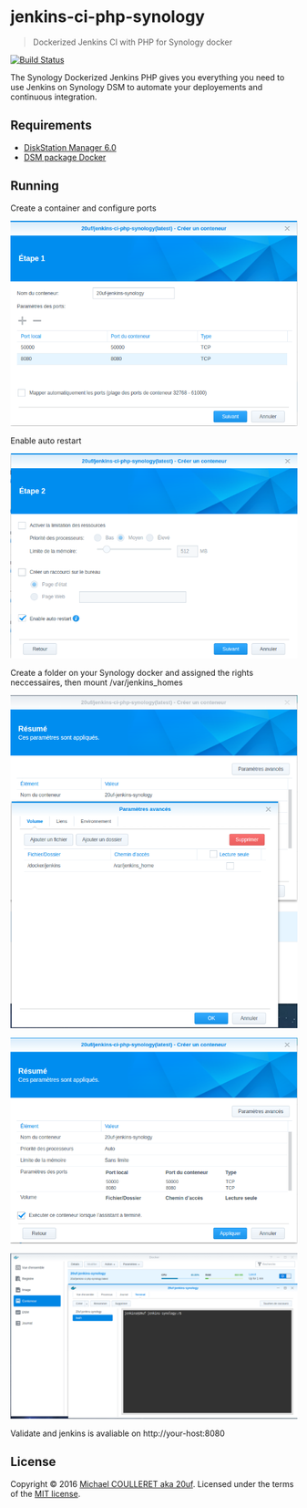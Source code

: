 # jenkins-ci-php-synology

> Dockerized Jenkins CI with PHP for Synology docker

[![Build Status](https://api.travis-ci.org/20uf/jenkins-synology.svg)](https://travis-ci.org/20uf/jenkins-synology)

The Synology Dockerized Jenkins PHP gives you everything you need to use Jenkins on Synology DSM to automate your deployements and continuous integration.

## Requirements

* [DiskStation Manager 6.0](https://www.synology.com/fr-fr/dsm/6.0)
* [DSM package Docker](https://www.synology.com/en-us/dsm/app_packages/Docker)

## Running

Create a container and configure ports

[![Step 1](assets/step1.png)]()

Enable auto restart

[![Step 2](assets/step2.png)]()

Create a folder on your Synology docker and assigned the rights neccessaires, then mount /var/jenkins_homes

[![Step 3](assets/step3.png)]()

[![Step 4](assets/step4.png)]()

[![Step 5](assets/success_console.png)]()

Validate and jenkins is avaliable on http://your-host:8080

## License

Copyright &copy; 2016 [Michael COULLERET aka 20uf](http://github.com/20uf). Licensed under the terms of the [MIT license](LICENSE.md).
